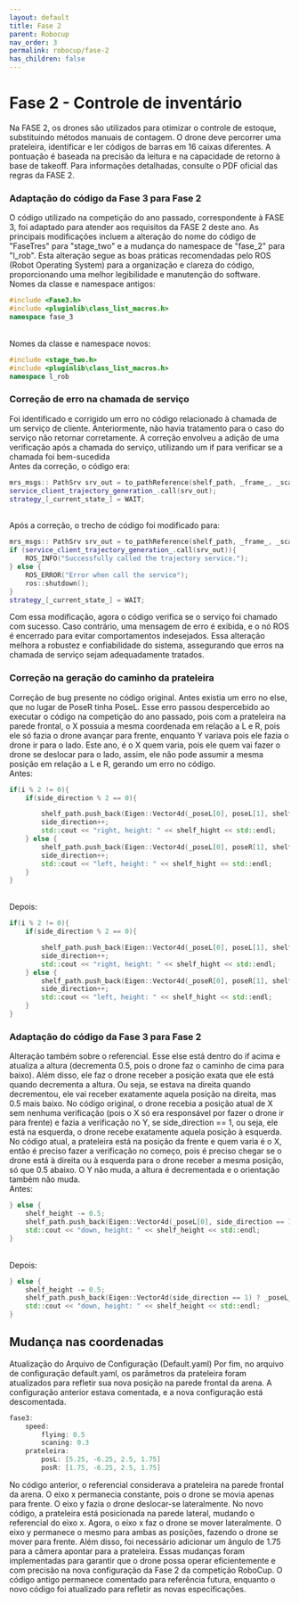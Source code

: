 ```yaml
---
layout: default
title: Fase 2
parent: Robocup
nav_order: 3
permalink: robocup/fase-2
has_children: false
---
```


# Fase 2 - Controle de inventário
Na FASE 2, os drones são utilizados para otimizar o controle de estoque, substituindo métodos manuais de contagem. O drone deve percorrer uma prateleira, identificar e ler códigos de barras em 16 caixas diferentes. A pontuação é baseada na precisão da leitura e na capacidade de retorno à base de takeoff. 
Para informações detalhadas, consulte o PDF oficial das regras da FASE 2.

### Adaptação do código da Fase 3 para Fase 2
O código utilizado na competição do ano passado, correspondente à FASE 3, foi adaptado para atender aos requisitos da FASE 2 deste ano. As principais modificações incluem a alteração do nome do código de "FaseTres" para "stage_two" e a mudança do namespace de "fase_2" para "l_rob". Esta alteração segue as boas práticas recomendadas pelo ROS (Robot Operating System) para a organização e clareza do código, proporcionando uma melhor legibilidade e manutenção do software.
<br />
Nomes da classe e namespace antigos:

``` cpp
#include <Fase3.h>
#include <pluginlib\class_list_macros.h>
namespace fase_3
```

<br />
Nomes da classe e namespace novos:

``` cpp
#include <stage_two.h>
#include <pluginlib\class_list_macros.h>
namespace l_rob
```

### Correção de erro na chamada de serviço
Foi identificado e corrigido um erro no código relacionado à chamada de um serviço de cliente. Anteriormente, não havia tratamento para o caso do serviço não retornar corretamente. A correção envolveu a adição de uma verificação após a chamada do serviço, utilizando um if para verificar se a chamada foi bem-sucedida
<br />
Antes da correção, o código era:

``` cpp
mrs_msgs:: PathSrv srv_out = to_pathReference(shelf_path, _frame_, _scanning_speed_);
service_client_trajectory_generation_.call(srv_out);
strategy_[_current_state_] = WAIT;
```
<br />
Após a correção, o trecho de código foi modificado para:

``` cpp
mrs_msgs:: PathSrv srv_out = to_pathReference(shelf_path, _frame_, _scanning_speed_);
if (service_client_trajectory_generation_.call(srv_out)){
    ROS_INFO("Successfully called the trajectory service.");
} else {
    ROS_ERROR("Error when call the service");
    ros::shutdown();
}
strategy_[_current_state_] = WAIT;
```
Com essa modificação, agora o código verifica se o serviço foi chamado com sucesso. Caso contrário, uma mensagem de erro é exibida, e o nó ROS é encerrado para evitar comportamentos indesejados. Essa alteração melhora a robustez e confiabilidade do sistema, assegurando que erros na chamada de serviço sejam adequadamente tratados.

### Correção na geração do caminho da prateleira
Correção de bug presente no código original. Antes existia um erro no else, que no lugar de PoseR tinha PoseL. 
Esse erro passou despercebido ao executar o código na competição do ano passado, pois com a prateleira na parede frontal, o X possuia a mesma coordenada em relação a L e R, pois ele só fazia o drone avançar para frente, enquanto Y variava pois ele fazia o drone ir para o lado.
Este ano, é o X quem varia, pois ele quem vai fazer o drone se deslocar para o lado, assim, ele não pode assumir a mesma posição em relação a L e R, gerando um erro no código.
<br />
Antes:

``` cpp
if(i % 2 != 0){
    if(side_direction % 2 == 0){

        shelf_path.push_back(Eigen::Vector4d(_poseL[0], poseL[1], shelf_heigh, _poseL[3]));
        side_direction++;
        std::cout << "right, height: " << shelf_hight << std::endl;
    } else {
        shelf_path.push_back(Eigen::Vector4d(_poseL[0], poseR[1], shelf_heigh, _poseL[3]));
        side_direction++;
        std::cout << "left, height: " << shelf_hight << std::endl;
    }
}
```
<br />
Depois:

``` cpp
if(i % 2 != 0){
    if(side_direction % 2 == 0){

        shelf_path.push_back(Eigen::Vector4d(_poseL[0], poseL[1], shelf_heigh, _poseL[3]));
        side_direction++;
        std::cout << "right, height: " << shelf_hight << std::endl;
    } else {
        shelf_path.push_back(Eigen::Vector4d(_poseR[0], poseR[1], shelf_heigh, _poseR[3]));
        side_direction++;
        std::cout << "left, height: " << shelf_hight << std::endl;
    }
}
```

### Adaptação do código da Fase 3 para Fase 2
Alteração também sobre o referencial. Esse else está dentro do if acima e atualiza a altura (decrementa 0.5, pois o drone faz o caminho de cima para baixo). Além disso, ele faz o drone receber a posição exata que ele está quando decrementa a altura. Ou seja, se estava na direita quando decrementou, ele vai receber exatamente aquela posição na direita, mas 0.5 mais baixo.
No código original, o drone recebia a posição atual de X sem nenhuma verificação (pois o X só era responsável por fazer o drone ir para frente) e fazia a verificação no Y, se side_direction == 1, ou seja, ele está na esquerda, o drone recebe exatamente aquela posição à esquerda.
No código atual, a prateleira está na posição da frente e quem varia é o X, então é preciso fazer a verificação no começo, pois é preciso chegar se o drone está à direita ou à esquerda para o drone receber a mesma posição, só que 0.5 abaixo. O Y não muda, a altura é decrementada e o orientação também não muda.
<br />
Antes:

``` cpp
} else {
    shelf_height -= 0.5;
    shelf_path.push_back(Eigen::Vector4d(_poseL[0], side_direction == 1) ? _poseL_[1] : _poseR_[1], shelf_height, _poseL[3]);
    std::cout << "down, height: " << shelf_height << std::endl;
}
```
<br />
Depois:

``` cpp
} else {
    shelf_height -= 0.5;
    shelf_path.push_back(Eigen::Vector4d(side_direction == 1) ? _poseL_[0] : _poseR_[0], _poseL_[1], shelf_height, _poseL[3]);
    std::cout << "down, height: " << shelf_height << std::endl;
}
```

## Mudança nas coordenadas
Atualização do Arquivo de Configuração (Default.yaml)
Por fim, no arquivo de configuração default.yaml, os parâmetros da prateleira foram atualizados para refletir sua nova posição na parede frontal da arena. A configuração anterior estava comentada, e a nova configuração está descomentada.

``` cpp
fase3:
    speed:
        flying: 0.5
        scaning: 0.3
    prateleira: 
        posL: [5.25, -6.25, 2.5, 1.75]
        posR: [1.75, -6.25, 2.5, 1.75]
```
No código anterior, o referencial considerava a prateleira na parede frontal da arena. O eixo x permanecia constante, pois o drone se movia apenas para frente. O eixo y fazia o drone deslocar-se lateralmente.
No novo código, a prateleira está posicionada na parede lateral, mudando o referencial do eixo x. Agora, o eixo x faz o drone se mover lateralmente. O eixo y permanece o mesmo para ambas as posições, fazendo o drone se mover para frente. Além disso, foi necessário adicionar um ângulo de 1.75 para a câmera apontar para a prateleira.
Essas mudanças foram implementadas para garantir que o drone possa operar eficientemente e com precisão na nova configuração da Fase 2 da competição RoboCup. O código antigo permanece comentado para referência futura, enquanto o novo código foi atualizado para refletir as novas especificações.


